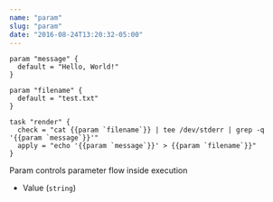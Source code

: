 ```yaml
---
name: "param"
slug: "param"
date: "2016-08-24T13:20:32-05:00"
---
```

```hcl
param "message" {
  default = "Hello, World!"
}

param "filename" {
  default = "test.txt"
}

task "render" {
  check = "cat {{param `filename`}} | tee /dev/stderr | grep -q '{{param `message`}}'"
  apply = "echo '{{param `message`}}' > {{param `filename`}}"
}
```

Param controls parameter flow inside execution

- Value (`string`)

  

